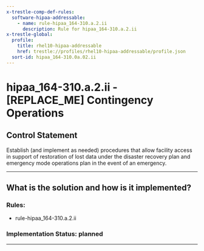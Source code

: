 ```yaml
---
x-trestle-comp-def-rules:
  software-hipaa-addressable:
    - name: rule-hipaa_164-310.a.2.ii
      description: Rule for hipaa_164-310.a.2.ii
x-trestle-global:
  profile:
    title: rhel10-hipaa-addressable
    href: trestle://profiles/rhel10-hipaa-addressable/profile.json
  sort-id: hipaa_164-310.0a.02.ii
---
```


# hipaa_164-310.a.2.ii - \[REPLACE_ME\] Contingency Operations

## Control Statement

Establish (and implement as needed) procedures that allow facility access in support of restoration of lost
data under the disaster recovery plan and emergency mode operations plan in the event of an emergency.

______________________________________________________________________

## What is the solution and how is it implemented?

<!-- For implementation status enter one of: implemented, partial, planned, alternative, not-applicable -->

<!-- Note that the list of rules under ### Rules: is read-only and changes will not be captured after assembly to JSON -->

<!-- Add control implementation description here for control: hipaa_164-310.a.2.ii -->

### Rules:

  - rule-hipaa_164-310.a.2.ii

### Implementation Status: planned

______________________________________________________________________
